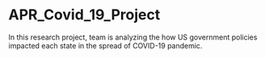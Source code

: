 # APR_Covid_19_Project
In this research project, team is analyzing the how US government policies impacted each state in the spread of COVID-19 pandemic.
